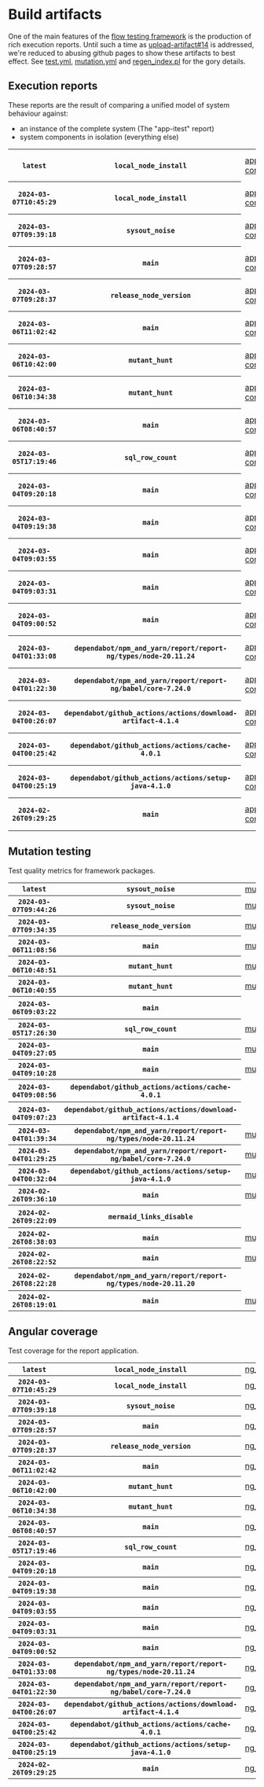 # Build artifacts

One of the main features of the [flow testing framework](https://github.com/Mastercard/flow) is the production of rich execution reports.
Until such a time as [upload-artifact#14](https://github.com/actions/upload-artifact/issues/14) is addressed, we're reduced to abusing github pages to show these artifacts to best effect.
See [test.yml](https://github.com/Mastercard/flow/blob/main/.github/workflows/test.yml), [mutation.yml](https://github.com/Mastercard/flow/blob/main/.github/workflows/mutation.yml) and [regen_index.pl](https://github.com/Mastercard/flow/blob/pages/regen_index.pl) for the gory details.

## Execution reports

These reports are the result of comparing a unified model of system behaviour against:
 * an instance of the complete system (The "app-itest" report)
 * system components in isolation (everything else)

<!-- start:execution -->
<table>
	<tbody>
		<tr> <th><code>latest</code></th>
			 <th><code>local_node_install</code></th>
			<td><a href="execution/latest/app-core/target/mctf/latest/index.html">app-core</a></td>
			<td><a href="execution/latest/app-histogram/target/mctf/latest/index.html">app-histogram</a></td>
			<td><a href="execution/latest/app-itest/target/mctf/latest/index.html">app-itest</a></td>
			<td><a href="execution/latest/app-queue/target/mctf/latest/index.html">app-queue</a></td>
			<td><a href="execution/latest/app-store/target/mctf/latest/index.html">app-store</a></td>
			<td><a href="execution/latest/app-ui/target/mctf/latest/index.html">app-ui</a></td>
			<td><a href="execution/latest/app-web-ui/target/mctf/latest/index.html">app-web-ui</a></td>
		</tr>
		<tr> <th><code>2024-03-07T10:45:29</code></th>
			 <th><code>local_node_install</code></th>
			<td><a href="execution/1709808329/app-core/target/mctf/latest/index.html">app-core</a></td>
			<td><a href="execution/1709808329/app-histogram/target/mctf/latest/index.html">app-histogram</a></td>
			<td><a href="execution/1709808329/app-itest/target/mctf/latest/index.html">app-itest</a></td>
			<td><a href="execution/1709808329/app-queue/target/mctf/latest/index.html">app-queue</a></td>
			<td><a href="execution/1709808329/app-store/target/mctf/latest/index.html">app-store</a></td>
			<td><a href="execution/1709808329/app-ui/target/mctf/latest/index.html">app-ui</a></td>
			<td><a href="execution/1709808329/app-web-ui/target/mctf/latest/index.html">app-web-ui</a></td>
		</tr>
		<tr> <th><code>2024-03-07T09:39:18</code></th>
			 <th><code>sysout_noise</code></th>
			<td><a href="execution/1709804358/app-core/target/mctf/latest/index.html">app-core</a></td>
			<td><a href="execution/1709804358/app-histogram/target/mctf/latest/index.html">app-histogram</a></td>
			<td><a href="execution/1709804358/app-itest/target/mctf/latest/index.html">app-itest</a></td>
			<td><a href="execution/1709804358/app-queue/target/mctf/latest/index.html">app-queue</a></td>
			<td><a href="execution/1709804358/app-store/target/mctf/latest/index.html">app-store</a></td>
			<td><a href="execution/1709804358/app-ui/target/mctf/latest/index.html">app-ui</a></td>
			<td><a href="execution/1709804358/app-web-ui/target/mctf/latest/index.html">app-web-ui</a></td>
		</tr>
		<tr> <th><code>2024-03-07T09:28:57</code></th>
			 <th><code>main</code></th>
			<td><a href="execution/1709803737/app-core/target/mctf/latest/index.html">app-core</a></td>
			<td><a href="execution/1709803737/app-histogram/target/mctf/latest/index.html">app-histogram</a></td>
			<td><a href="execution/1709803737/app-itest/target/mctf/latest/index.html">app-itest</a></td>
			<td><a href="execution/1709803737/app-queue/target/mctf/latest/index.html">app-queue</a></td>
			<td><a href="execution/1709803737/app-store/target/mctf/latest/index.html">app-store</a></td>
			<td><a href="execution/1709803737/app-ui/target/mctf/latest/index.html">app-ui</a></td>
			<td><a href="execution/1709803737/app-web-ui/target/mctf/latest/index.html">app-web-ui</a></td>
		</tr>
		<tr> <th><code>2024-03-07T09:28:37</code></th>
			 <th><code>release_node_version</code></th>
			<td><a href="execution/1709803717/app-core/target/mctf/latest/index.html">app-core</a></td>
			<td><a href="execution/1709803717/app-histogram/target/mctf/latest/index.html">app-histogram</a></td>
			<td><a href="execution/1709803717/app-itest/target/mctf/latest/index.html">app-itest</a></td>
			<td><a href="execution/1709803717/app-queue/target/mctf/latest/index.html">app-queue</a></td>
			<td><a href="execution/1709803717/app-store/target/mctf/latest/index.html">app-store</a></td>
			<td><a href="execution/1709803717/app-ui/target/mctf/latest/index.html">app-ui</a></td>
			<td><a href="execution/1709803717/app-web-ui/target/mctf/latest/index.html">app-web-ui</a></td>
		</tr>
		<tr> <th><code>2024-03-06T11:02:42</code></th>
			 <th><code>main</code></th>
			<td><a href="execution/1709722962/app-core/target/mctf/latest/index.html">app-core</a></td>
			<td><a href="execution/1709722962/app-histogram/target/mctf/latest/index.html">app-histogram</a></td>
			<td><a href="execution/1709722962/app-itest/target/mctf/latest/index.html">app-itest</a></td>
			<td><a href="execution/1709722962/app-queue/target/mctf/latest/index.html">app-queue</a></td>
			<td><a href="execution/1709722962/app-store/target/mctf/latest/index.html">app-store</a></td>
			<td><a href="execution/1709722962/app-ui/target/mctf/latest/index.html">app-ui</a></td>
			<td><a href="execution/1709722962/app-web-ui/target/mctf/latest/index.html">app-web-ui</a></td>
		</tr>
		<tr> <th><code>2024-03-06T10:42:00</code></th>
			 <th><code>mutant_hunt</code></th>
			<td><a href="execution/1709721720/app-core/target/mctf/latest/index.html">app-core</a></td>
			<td><a href="execution/1709721720/app-histogram/target/mctf/latest/index.html">app-histogram</a></td>
			<td><a href="execution/1709721720/app-itest/target/mctf/latest/index.html">app-itest</a></td>
			<td><a href="execution/1709721720/app-queue/target/mctf/latest/index.html">app-queue</a></td>
			<td><a href="execution/1709721720/app-store/target/mctf/latest/index.html">app-store</a></td>
			<td><a href="execution/1709721720/app-ui/target/mctf/latest/index.html">app-ui</a></td>
			<td><a href="execution/1709721720/app-web-ui/target/mctf/latest/index.html">app-web-ui</a></td>
		</tr>
		<tr> <th><code>2024-03-06T10:34:38</code></th>
			 <th><code>mutant_hunt</code></th>
			<td><a href="execution/1709721278/app-core/target/mctf/latest/index.html">app-core</a></td>
			<td><a href="execution/1709721278/app-histogram/target/mctf/latest/index.html">app-histogram</a></td>
			<td><a href="execution/1709721278/app-itest/target/mctf/latest/index.html">app-itest</a></td>
			<td><a href="execution/1709721278/app-queue/target/mctf/latest/index.html">app-queue</a></td>
			<td><a href="execution/1709721278/app-store/target/mctf/latest/index.html">app-store</a></td>
			<td><a href="execution/1709721278/app-ui/target/mctf/latest/index.html">app-ui</a></td>
			<td><a href="execution/1709721278/app-web-ui/target/mctf/latest/index.html">app-web-ui</a></td>
		</tr>
		<tr> <th><code>2024-03-06T08:40:57</code></th>
			 <th><code>main</code></th>
			<td><a href="execution/1709714457/app-core/target/mctf/latest/index.html">app-core</a></td>
			<td><a href="execution/1709714457/app-histogram/target/mctf/latest/index.html">app-histogram</a></td>
			<td><a href="execution/1709714457/app-itest/target/mctf/latest/index.html">app-itest</a></td>
			<td><a href="execution/1709714457/app-queue/target/mctf/latest/index.html">app-queue</a></td>
			<td><a href="execution/1709714457/app-store/target/mctf/latest/index.html">app-store</a></td>
			<td><a href="execution/1709714457/app-ui/target/mctf/latest/index.html">app-ui</a></td>
			<td><a href="execution/1709714457/app-web-ui/target/mctf/latest/index.html">app-web-ui</a></td>
		</tr>
		<tr> <th><code>2024-03-05T17:19:46</code></th>
			 <th><code>sql_row_count</code></th>
			<td><a href="execution/1709659186/app-core/target/mctf/latest/index.html">app-core</a></td>
			<td><a href="execution/1709659186/app-histogram/target/mctf/latest/index.html">app-histogram</a></td>
			<td><a href="execution/1709659186/app-itest/target/mctf/latest/index.html">app-itest</a></td>
			<td><a href="execution/1709659186/app-queue/target/mctf/latest/index.html">app-queue</a></td>
			<td><a href="execution/1709659186/app-store/target/mctf/latest/index.html">app-store</a></td>
			<td><a href="execution/1709659186/app-ui/target/mctf/latest/index.html">app-ui</a></td>
			<td><a href="execution/1709659186/app-web-ui/target/mctf/latest/index.html">app-web-ui</a></td>
		</tr>
		<tr> <th><code>2024-03-04T09:20:18</code></th>
			 <th><code>main</code></th>
			<td><a href="execution/1709544018/app-core/target/mctf/latest/index.html">app-core</a></td>
			<td><a href="execution/1709544018/app-histogram/target/mctf/latest/index.html">app-histogram</a></td>
			<td><a href="execution/1709544018/app-itest/target/mctf/latest/index.html">app-itest</a></td>
			<td><a href="execution/1709544018/app-queue/target/mctf/latest/index.html">app-queue</a></td>
			<td><a href="execution/1709544018/app-store/target/mctf/latest/index.html">app-store</a></td>
			<td><a href="execution/1709544018/app-ui/target/mctf/latest/index.html">app-ui</a></td>
			<td><a href="execution/1709544018/app-web-ui/target/mctf/latest/index.html">app-web-ui</a></td>
		</tr>
		<tr> <th><code>2024-03-04T09:19:38</code></th>
			 <th><code>main</code></th>
			<td><a href="execution/1709543978/app-core/target/mctf/latest/index.html">app-core</a></td>
			<td><a href="execution/1709543978/app-histogram/target/mctf/latest/index.html">app-histogram</a></td>
			<td><a href="execution/1709543978/app-itest/target/mctf/latest/index.html">app-itest</a></td>
			<td><a href="execution/1709543978/app-queue/target/mctf/latest/index.html">app-queue</a></td>
			<td><a href="execution/1709543978/app-store/target/mctf/latest/index.html">app-store</a></td>
			<td><a href="execution/1709543978/app-ui/target/mctf/latest/index.html">app-ui</a></td>
			<td><a href="execution/1709543978/app-web-ui/target/mctf/latest/index.html">app-web-ui</a></td>
		</tr>
		<tr> <th><code>2024-03-04T09:03:55</code></th>
			 <th><code>main</code></th>
			<td><a href="execution/1709543035/app-core/target/mctf/latest/index.html">app-core</a></td>
			<td><a href="execution/1709543035/app-histogram/target/mctf/latest/index.html">app-histogram</a></td>
			<td><a href="execution/1709543035/app-itest/target/mctf/latest/index.html">app-itest</a></td>
			<td><a href="execution/1709543035/app-queue/target/mctf/latest/index.html">app-queue</a></td>
			<td><a href="execution/1709543035/app-store/target/mctf/latest/index.html">app-store</a></td>
			<td><a href="execution/1709543035/app-ui/target/mctf/latest/index.html">app-ui</a></td>
			<td><a href="execution/1709543035/app-web-ui/target/mctf/latest/index.html">app-web-ui</a></td>
		</tr>
		<tr> <th><code>2024-03-04T09:03:31</code></th>
			 <th><code>main</code></th>
			<td><a href="execution/1709543011/app-core/target/mctf/latest/index.html">app-core</a></td>
			<td><a href="execution/1709543011/app-histogram/target/mctf/latest/index.html">app-histogram</a></td>
			<td><a href="execution/1709543011/app-itest/target/mctf/latest/index.html">app-itest</a></td>
			<td><a href="execution/1709543011/app-queue/target/mctf/latest/index.html">app-queue</a></td>
			<td><a href="execution/1709543011/app-store/target/mctf/latest/index.html">app-store</a></td>
			<td><a href="execution/1709543011/app-ui/target/mctf/latest/index.html">app-ui</a></td>
			<td><a href="execution/1709543011/app-web-ui/target/mctf/latest/index.html">app-web-ui</a></td>
		</tr>
		<tr> <th><code>2024-03-04T09:00:52</code></th>
			 <th><code>main</code></th>
			<td><a href="execution/1709542852/app-core/target/mctf/latest/index.html">app-core</a></td>
			<td><a href="execution/1709542852/app-histogram/target/mctf/latest/index.html">app-histogram</a></td>
			<td><a href="execution/1709542852/app-itest/target/mctf/latest/index.html">app-itest</a></td>
			<td><a href="execution/1709542852/app-queue/target/mctf/latest/index.html">app-queue</a></td>
			<td><a href="execution/1709542852/app-store/target/mctf/latest/index.html">app-store</a></td>
			<td><a href="execution/1709542852/app-ui/target/mctf/latest/index.html">app-ui</a></td>
			<td><a href="execution/1709542852/app-web-ui/target/mctf/latest/index.html">app-web-ui</a></td>
		</tr>
		<tr> <th><code>2024-03-04T01:33:08</code></th>
			 <th><code>dependabot/npm_and_yarn/report/report-ng/types/node-20.11.24</code></th>
			<td><a href="execution/1709515988/app-core/target/mctf/latest/index.html">app-core</a></td>
			<td><a href="execution/1709515988/app-histogram/target/mctf/latest/index.html">app-histogram</a></td>
			<td><a href="execution/1709515988/app-itest/target/mctf/latest/index.html">app-itest</a></td>
			<td><a href="execution/1709515988/app-queue/target/mctf/latest/index.html">app-queue</a></td>
			<td><a href="execution/1709515988/app-store/target/mctf/latest/index.html">app-store</a></td>
			<td><a href="execution/1709515988/app-ui/target/mctf/latest/index.html">app-ui</a></td>
			<td><a href="execution/1709515988/app-web-ui/target/mctf/latest/index.html">app-web-ui</a></td>
		</tr>
		<tr> <th><code>2024-03-04T01:22:30</code></th>
			 <th><code>dependabot/npm_and_yarn/report/report-ng/babel/core-7.24.0</code></th>
			<td><a href="execution/1709515350/app-core/target/mctf/latest/index.html">app-core</a></td>
			<td><a href="execution/1709515350/app-histogram/target/mctf/latest/index.html">app-histogram</a></td>
			<td><a href="execution/1709515350/app-itest/target/mctf/latest/index.html">app-itest</a></td>
			<td><a href="execution/1709515350/app-queue/target/mctf/latest/index.html">app-queue</a></td>
			<td><a href="execution/1709515350/app-store/target/mctf/latest/index.html">app-store</a></td>
			<td><a href="execution/1709515350/app-ui/target/mctf/latest/index.html">app-ui</a></td>
			<td><a href="execution/1709515350/app-web-ui/target/mctf/latest/index.html">app-web-ui</a></td>
		</tr>
		<tr> <th><code>2024-03-04T00:26:07</code></th>
			 <th><code>dependabot/github_actions/actions/download-artifact-4.1.4</code></th>
			<td><a href="execution/1709511967/app-core/target/mctf/latest/index.html">app-core</a></td>
			<td><a href="execution/1709511967/app-histogram/target/mctf/latest/index.html">app-histogram</a></td>
			<td><a href="execution/1709511967/app-itest/target/mctf/latest/index.html">app-itest</a></td>
			<td><a href="execution/1709511967/app-queue/target/mctf/latest/index.html">app-queue</a></td>
			<td><a href="execution/1709511967/app-store/target/mctf/latest/index.html">app-store</a></td>
			<td><a href="execution/1709511967/app-ui/target/mctf/latest/index.html">app-ui</a></td>
			<td><a href="execution/1709511967/app-web-ui/target/mctf/latest/index.html">app-web-ui</a></td>
		</tr>
		<tr> <th><code>2024-03-04T00:25:42</code></th>
			 <th><code>dependabot/github_actions/actions/cache-4.0.1</code></th>
			<td><a href="execution/1709511942/app-core/target/mctf/latest/index.html">app-core</a></td>
			<td><a href="execution/1709511942/app-histogram/target/mctf/latest/index.html">app-histogram</a></td>
			<td><a href="execution/1709511942/app-itest/target/mctf/latest/index.html">app-itest</a></td>
			<td><a href="execution/1709511942/app-queue/target/mctf/latest/index.html">app-queue</a></td>
			<td><a href="execution/1709511942/app-store/target/mctf/latest/index.html">app-store</a></td>
			<td><a href="execution/1709511942/app-ui/target/mctf/latest/index.html">app-ui</a></td>
			<td><a href="execution/1709511942/app-web-ui/target/mctf/latest/index.html">app-web-ui</a></td>
		</tr>
		<tr> <th><code>2024-03-04T00:25:19</code></th>
			 <th><code>dependabot/github_actions/actions/setup-java-4.1.0</code></th>
			<td><a href="execution/1709511919/app-core/target/mctf/latest/index.html">app-core</a></td>
			<td><a href="execution/1709511919/app-histogram/target/mctf/latest/index.html">app-histogram</a></td>
			<td><a href="execution/1709511919/app-itest/target/mctf/latest/index.html">app-itest</a></td>
			<td><a href="execution/1709511919/app-queue/target/mctf/latest/index.html">app-queue</a></td>
			<td><a href="execution/1709511919/app-store/target/mctf/latest/index.html">app-store</a></td>
			<td><a href="execution/1709511919/app-ui/target/mctf/latest/index.html">app-ui</a></td>
			<td><a href="execution/1709511919/app-web-ui/target/mctf/latest/index.html">app-web-ui</a></td>
		</tr>
		<tr> <th><code>2024-02-26T09:29:25</code></th>
			 <th><code>main</code></th>
			<td><a href="execution/1708939765/app-core/target/mctf/latest/index.html">app-core</a></td>
			<td><a href="execution/1708939765/app-histogram/target/mctf/latest/index.html">app-histogram</a></td>
			<td><a href="execution/1708939765/app-itest/target/mctf/latest/index.html">app-itest</a></td>
			<td><a href="execution/1708939765/app-queue/target/mctf/latest/index.html">app-queue</a></td>
			<td><a href="execution/1708939765/app-store/target/mctf/latest/index.html">app-store</a></td>
			<td><a href="execution/1708939765/app-ui/target/mctf/latest/index.html">app-ui</a></td>
			<td><a href="execution/1708939765/app-web-ui/target/mctf/latest/index.html">app-web-ui</a></td>
		</tr>
	</tbody>
</table>
<!-- end:execution -->

## Mutation testing

Test quality metrics for framework packages.

<!-- start:mutation -->
<table>
	<tbody>
		<tr> <th><code>latest</code></th>
			 <th><code>sysout_noise</code></th>
			<td><a href="mutation/latest/mutation_report/index.html">mutation</a></td>
			<td></td>
			<td></td>
			<td></td>
			<td></td>
			<td></td>
			<td></td>
			<td></td>
			<td></td>
			<td></td>
			<td></td>
			<td></td>
			<td></td>
			<td></td>
			<td></td>
		</tr>
		<tr> <th><code>2024-03-07T09:44:26</code></th>
			 <th><code>sysout_noise</code></th>
			<td><a href="mutation/1709804666/mutation_report/index.html">mutation</a></td>
			<td></td>
			<td></td>
			<td></td>
			<td></td>
			<td></td>
			<td></td>
			<td></td>
			<td></td>
			<td></td>
			<td></td>
			<td></td>
			<td></td>
			<td></td>
			<td></td>
		</tr>
		<tr> <th><code>2024-03-07T09:34:35</code></th>
			 <th><code>release_node_version</code></th>
			<td><a href="mutation/1709804075/mutation_report/index.html">mutation</a></td>
			<td></td>
			<td></td>
			<td></td>
			<td></td>
			<td></td>
			<td></td>
			<td></td>
			<td></td>
			<td></td>
			<td></td>
			<td></td>
			<td></td>
			<td></td>
			<td></td>
		</tr>
		<tr> <th><code>2024-03-06T11:08:56</code></th>
			 <th><code>main</code></th>
			<td><a href="mutation/1709723336/mutation_report/index.html">mutation</a></td>
			<td></td>
			<td></td>
			<td></td>
			<td></td>
			<td></td>
			<td></td>
			<td></td>
			<td></td>
			<td></td>
			<td></td>
			<td></td>
			<td></td>
			<td></td>
			<td></td>
		</tr>
		<tr> <th><code>2024-03-06T10:48:51</code></th>
			 <th><code>mutant_hunt</code></th>
			<td><a href="mutation/1709722131/mutation_report/index.html">mutation</a></td>
			<td></td>
			<td></td>
			<td></td>
			<td></td>
			<td></td>
			<td></td>
			<td></td>
			<td></td>
			<td></td>
			<td></td>
			<td></td>
			<td></td>
			<td></td>
			<td></td>
		</tr>
		<tr> <th><code>2024-03-06T10:40:55</code></th>
			 <th><code>mutant_hunt</code></th>
			<td><a href="mutation/1709721655/mutation_report/index.html">mutation</a></td>
			<td></td>
			<td></td>
			<td></td>
			<td></td>
			<td></td>
			<td></td>
			<td></td>
			<td></td>
			<td></td>
			<td></td>
			<td></td>
			<td></td>
			<td></td>
			<td></td>
		</tr>
		<tr> <th><code>2024-03-06T09:03:22</code></th>
			 <th><code>main</code></th>
			<td></td>
			<td><a href="mutation/1709715802/mutation_report/index.html">mutation_report</a></td>
			<td><a href="mutation/1709715802/project_mutation_reports/api/target/pit-reports/index.html">project_mutation_reports/api/target/pit-reports</a></td>
			<td><a href="mutation/1709715802/project_mutation_reports/builder/target/pit-reports/index.html">project_mutation_reports/builder/target/pit-reports</a></td>
			<td><a href="mutation/1709715802/project_mutation_reports/message/message-core/target/pit-reports/index.html">project_mutation_reports/message/message-core/target/pit-reports</a></td>
			<td><a href="mutation/1709715802/project_mutation_reports/message/message-http/target/pit-reports/index.html">project_mutation_reports/message/message-http/target/pit-reports</a></td>
			<td><a href="mutation/1709715802/project_mutation_reports/message/message-json/target/pit-reports/index.html">project_mutation_reports/message/message-json/target/pit-reports</a></td>
			<td><a href="mutation/1709715802/project_mutation_reports/message/message-sql/target/pit-reports/index.html">project_mutation_reports/message/message-sql/target/pit-reports</a></td>
			<td><a href="mutation/1709715802/project_mutation_reports/message/message-text/target/pit-reports/index.html">project_mutation_reports/message/message-text/target/pit-reports</a></td>
			<td><a href="mutation/1709715802/project_mutation_reports/message/message-web/target/pit-reports/index.html">project_mutation_reports/message/message-web/target/pit-reports</a></td>
			<td><a href="mutation/1709715802/project_mutation_reports/message/message-xml/target/pit-reports/index.html">project_mutation_reports/message/message-xml/target/pit-reports</a></td>
			<td><a href="mutation/1709715802/project_mutation_reports/model/target/pit-reports/index.html">project_mutation_reports/model/target/pit-reports</a></td>
			<td><a href="mutation/1709715802/project_mutation_reports/report/report-core/target/pit-reports/index.html">project_mutation_reports/report/report-core/target/pit-reports</a></td>
			<td><a href="mutation/1709715802/project_mutation_reports/validation/validation-core/target/pit-reports/index.html">project_mutation_reports/validation/validation-core/target/pit-reports</a></td>
			<td><a href="mutation/1709715802/project_mutation_reports/validation/validation-junit5/target/pit-reports/index.html">project_mutation_reports/validation/validation-junit5/target/pit-reports</a></td>
		</tr>
		<tr> <th><code>2024-03-05T17:26:30</code></th>
			 <th><code>sql_row_count</code></th>
			<td><a href="mutation/1709659590/mutation_report/index.html">mutation</a></td>
			<td></td>
			<td></td>
			<td></td>
			<td></td>
			<td></td>
			<td></td>
			<td></td>
			<td></td>
			<td></td>
			<td></td>
			<td></td>
			<td></td>
			<td></td>
			<td></td>
		</tr>
		<tr> <th><code>2024-03-04T09:27:05</code></th>
			 <th><code>main</code></th>
			<td><a href="mutation/1709544425/mutation_report/index.html">mutation</a></td>
			<td></td>
			<td></td>
			<td></td>
			<td></td>
			<td></td>
			<td></td>
			<td></td>
			<td></td>
			<td></td>
			<td></td>
			<td></td>
			<td></td>
			<td></td>
			<td></td>
		</tr>
		<tr> <th><code>2024-03-04T09:10:28</code></th>
			 <th><code>main</code></th>
			<td><a href="mutation/1709543428/mutation_report/index.html">mutation</a></td>
			<td></td>
			<td></td>
			<td></td>
			<td></td>
			<td></td>
			<td></td>
			<td></td>
			<td></td>
			<td></td>
			<td></td>
			<td></td>
			<td></td>
			<td></td>
			<td></td>
		</tr>
		<tr> <th><code>2024-03-04T09:08:56</code></th>
			 <th><code>dependabot/github_actions/actions/cache-4.0.1</code></th>
			<td></td>
			<td><a href="mutation/1709543336/mutation_report/index.html">mutation_report</a></td>
			<td><a href="mutation/1709543336/project_mutation_reports/api/target/pit-reports/index.html">project_mutation_reports/api/target/pit-reports</a></td>
			<td><a href="mutation/1709543336/project_mutation_reports/builder/target/pit-reports/index.html">project_mutation_reports/builder/target/pit-reports</a></td>
			<td><a href="mutation/1709543336/project_mutation_reports/message/message-core/target/pit-reports/index.html">project_mutation_reports/message/message-core/target/pit-reports</a></td>
			<td><a href="mutation/1709543336/project_mutation_reports/message/message-http/target/pit-reports/index.html">project_mutation_reports/message/message-http/target/pit-reports</a></td>
			<td><a href="mutation/1709543336/project_mutation_reports/message/message-json/target/pit-reports/index.html">project_mutation_reports/message/message-json/target/pit-reports</a></td>
			<td><a href="mutation/1709543336/project_mutation_reports/message/message-sql/target/pit-reports/index.html">project_mutation_reports/message/message-sql/target/pit-reports</a></td>
			<td><a href="mutation/1709543336/project_mutation_reports/message/message-text/target/pit-reports/index.html">project_mutation_reports/message/message-text/target/pit-reports</a></td>
			<td><a href="mutation/1709543336/project_mutation_reports/message/message-web/target/pit-reports/index.html">project_mutation_reports/message/message-web/target/pit-reports</a></td>
			<td><a href="mutation/1709543336/project_mutation_reports/message/message-xml/target/pit-reports/index.html">project_mutation_reports/message/message-xml/target/pit-reports</a></td>
			<td><a href="mutation/1709543336/project_mutation_reports/model/target/pit-reports/index.html">project_mutation_reports/model/target/pit-reports</a></td>
			<td><a href="mutation/1709543336/project_mutation_reports/report/report-core/target/pit-reports/index.html">project_mutation_reports/report/report-core/target/pit-reports</a></td>
			<td><a href="mutation/1709543336/project_mutation_reports/validation/validation-core/target/pit-reports/index.html">project_mutation_reports/validation/validation-core/target/pit-reports</a></td>
			<td><a href="mutation/1709543336/project_mutation_reports/validation/validation-junit5/target/pit-reports/index.html">project_mutation_reports/validation/validation-junit5/target/pit-reports</a></td>
		</tr>
		<tr> <th><code>2024-03-04T09:07:23</code></th>
			 <th><code>dependabot/github_actions/actions/download-artifact-4.1.4</code></th>
			<td></td>
			<td><a href="mutation/1709543243/mutation_report/index.html">mutation_report</a></td>
			<td><a href="mutation/1709543243/project_mutation_reports/api/target/pit-reports/index.html">project_mutation_reports/api/target/pit-reports</a></td>
			<td><a href="mutation/1709543243/project_mutation_reports/builder/target/pit-reports/index.html">project_mutation_reports/builder/target/pit-reports</a></td>
			<td><a href="mutation/1709543243/project_mutation_reports/message/message-core/target/pit-reports/index.html">project_mutation_reports/message/message-core/target/pit-reports</a></td>
			<td><a href="mutation/1709543243/project_mutation_reports/message/message-http/target/pit-reports/index.html">project_mutation_reports/message/message-http/target/pit-reports</a></td>
			<td><a href="mutation/1709543243/project_mutation_reports/message/message-json/target/pit-reports/index.html">project_mutation_reports/message/message-json/target/pit-reports</a></td>
			<td><a href="mutation/1709543243/project_mutation_reports/message/message-sql/target/pit-reports/index.html">project_mutation_reports/message/message-sql/target/pit-reports</a></td>
			<td><a href="mutation/1709543243/project_mutation_reports/message/message-text/target/pit-reports/index.html">project_mutation_reports/message/message-text/target/pit-reports</a></td>
			<td><a href="mutation/1709543243/project_mutation_reports/message/message-web/target/pit-reports/index.html">project_mutation_reports/message/message-web/target/pit-reports</a></td>
			<td><a href="mutation/1709543243/project_mutation_reports/message/message-xml/target/pit-reports/index.html">project_mutation_reports/message/message-xml/target/pit-reports</a></td>
			<td><a href="mutation/1709543243/project_mutation_reports/model/target/pit-reports/index.html">project_mutation_reports/model/target/pit-reports</a></td>
			<td><a href="mutation/1709543243/project_mutation_reports/report/report-core/target/pit-reports/index.html">project_mutation_reports/report/report-core/target/pit-reports</a></td>
			<td><a href="mutation/1709543243/project_mutation_reports/validation/validation-core/target/pit-reports/index.html">project_mutation_reports/validation/validation-core/target/pit-reports</a></td>
			<td><a href="mutation/1709543243/project_mutation_reports/validation/validation-junit5/target/pit-reports/index.html">project_mutation_reports/validation/validation-junit5/target/pit-reports</a></td>
		</tr>
		<tr> <th><code>2024-03-04T01:39:34</code></th>
			 <th><code>dependabot/npm_and_yarn/report/report-ng/types/node-20.11.24</code></th>
			<td><a href="mutation/1709516374/mutation_report/index.html">mutation</a></td>
			<td></td>
			<td></td>
			<td></td>
			<td></td>
			<td></td>
			<td></td>
			<td></td>
			<td></td>
			<td></td>
			<td></td>
			<td></td>
			<td></td>
			<td></td>
			<td></td>
		</tr>
		<tr> <th><code>2024-03-04T01:29:25</code></th>
			 <th><code>dependabot/npm_and_yarn/report/report-ng/babel/core-7.24.0</code></th>
			<td><a href="mutation/1709515765/mutation_report/index.html">mutation</a></td>
			<td></td>
			<td></td>
			<td></td>
			<td></td>
			<td></td>
			<td></td>
			<td></td>
			<td></td>
			<td></td>
			<td></td>
			<td></td>
			<td></td>
			<td></td>
			<td></td>
		</tr>
		<tr> <th><code>2024-03-04T00:32:04</code></th>
			 <th><code>dependabot/github_actions/actions/setup-java-4.1.0</code></th>
			<td><a href="mutation/1709512324/mutation_report/index.html">mutation</a></td>
			<td></td>
			<td></td>
			<td></td>
			<td></td>
			<td></td>
			<td></td>
			<td></td>
			<td></td>
			<td></td>
			<td></td>
			<td></td>
			<td></td>
			<td></td>
			<td></td>
		</tr>
		<tr> <th><code>2024-02-26T09:36:10</code></th>
			 <th><code>main</code></th>
			<td><a href="mutation/1708940170/mutation_report/index.html">mutation</a></td>
			<td></td>
			<td></td>
			<td></td>
			<td></td>
			<td></td>
			<td></td>
			<td></td>
			<td></td>
			<td></td>
			<td></td>
			<td></td>
			<td></td>
			<td></td>
			<td></td>
		</tr>
		<tr> <th><code>2024-02-26T09:22:09</code></th>
			 <th><code>mermaid_links_disable</code></th>
			<td></td>
			<td><a href="mutation/1708939329/mutation_report/index.html">mutation_report</a></td>
			<td><a href="mutation/1708939329/project_mutation_reports/api/target/pit-reports/index.html">project_mutation_reports/api/target/pit-reports</a></td>
			<td><a href="mutation/1708939329/project_mutation_reports/builder/target/pit-reports/index.html">project_mutation_reports/builder/target/pit-reports</a></td>
			<td><a href="mutation/1708939329/project_mutation_reports/message/message-core/target/pit-reports/index.html">project_mutation_reports/message/message-core/target/pit-reports</a></td>
			<td><a href="mutation/1708939329/project_mutation_reports/message/message-http/target/pit-reports/index.html">project_mutation_reports/message/message-http/target/pit-reports</a></td>
			<td><a href="mutation/1708939329/project_mutation_reports/message/message-json/target/pit-reports/index.html">project_mutation_reports/message/message-json/target/pit-reports</a></td>
			<td><a href="mutation/1708939329/project_mutation_reports/message/message-sql/target/pit-reports/index.html">project_mutation_reports/message/message-sql/target/pit-reports</a></td>
			<td><a href="mutation/1708939329/project_mutation_reports/message/message-text/target/pit-reports/index.html">project_mutation_reports/message/message-text/target/pit-reports</a></td>
			<td><a href="mutation/1708939329/project_mutation_reports/message/message-web/target/pit-reports/index.html">project_mutation_reports/message/message-web/target/pit-reports</a></td>
			<td><a href="mutation/1708939329/project_mutation_reports/message/message-xml/target/pit-reports/index.html">project_mutation_reports/message/message-xml/target/pit-reports</a></td>
			<td><a href="mutation/1708939329/project_mutation_reports/model/target/pit-reports/index.html">project_mutation_reports/model/target/pit-reports</a></td>
			<td><a href="mutation/1708939329/project_mutation_reports/report/report-core/target/pit-reports/index.html">project_mutation_reports/report/report-core/target/pit-reports</a></td>
			<td><a href="mutation/1708939329/project_mutation_reports/validation/validation-core/target/pit-reports/index.html">project_mutation_reports/validation/validation-core/target/pit-reports</a></td>
			<td><a href="mutation/1708939329/project_mutation_reports/validation/validation-junit5/target/pit-reports/index.html">project_mutation_reports/validation/validation-junit5/target/pit-reports</a></td>
		</tr>
		<tr> <th><code>2024-02-26T08:38:03</code></th>
			 <th><code>main</code></th>
			<td><a href="mutation/1708936683/mutation_report/index.html">mutation</a></td>
			<td></td>
			<td></td>
			<td></td>
			<td></td>
			<td></td>
			<td></td>
			<td></td>
			<td></td>
			<td></td>
			<td></td>
			<td></td>
			<td></td>
			<td></td>
			<td></td>
		</tr>
		<tr> <th><code>2024-02-26T08:22:52</code></th>
			 <th><code>main</code></th>
			<td><a href="mutation/1708935772/mutation_report/index.html">mutation</a></td>
			<td></td>
			<td></td>
			<td></td>
			<td></td>
			<td></td>
			<td></td>
			<td></td>
			<td></td>
			<td></td>
			<td></td>
			<td></td>
			<td></td>
			<td></td>
			<td></td>
		</tr>
		<tr> <th><code>2024-02-26T08:22:28</code></th>
			 <th><code>dependabot/npm_and_yarn/report/report-ng/types/node-20.11.20</code></th>
			<td></td>
			<td><a href="mutation/1708935748/mutation_report/index.html">mutation_report</a></td>
			<td><a href="mutation/1708935748/project_mutation_reports/api/target/pit-reports/index.html">project_mutation_reports/api/target/pit-reports</a></td>
			<td><a href="mutation/1708935748/project_mutation_reports/builder/target/pit-reports/index.html">project_mutation_reports/builder/target/pit-reports</a></td>
			<td><a href="mutation/1708935748/project_mutation_reports/message/message-core/target/pit-reports/index.html">project_mutation_reports/message/message-core/target/pit-reports</a></td>
			<td><a href="mutation/1708935748/project_mutation_reports/message/message-http/target/pit-reports/index.html">project_mutation_reports/message/message-http/target/pit-reports</a></td>
			<td><a href="mutation/1708935748/project_mutation_reports/message/message-json/target/pit-reports/index.html">project_mutation_reports/message/message-json/target/pit-reports</a></td>
			<td><a href="mutation/1708935748/project_mutation_reports/message/message-sql/target/pit-reports/index.html">project_mutation_reports/message/message-sql/target/pit-reports</a></td>
			<td><a href="mutation/1708935748/project_mutation_reports/message/message-text/target/pit-reports/index.html">project_mutation_reports/message/message-text/target/pit-reports</a></td>
			<td><a href="mutation/1708935748/project_mutation_reports/message/message-web/target/pit-reports/index.html">project_mutation_reports/message/message-web/target/pit-reports</a></td>
			<td><a href="mutation/1708935748/project_mutation_reports/message/message-xml/target/pit-reports/index.html">project_mutation_reports/message/message-xml/target/pit-reports</a></td>
			<td><a href="mutation/1708935748/project_mutation_reports/model/target/pit-reports/index.html">project_mutation_reports/model/target/pit-reports</a></td>
			<td><a href="mutation/1708935748/project_mutation_reports/report/report-core/target/pit-reports/index.html">project_mutation_reports/report/report-core/target/pit-reports</a></td>
			<td><a href="mutation/1708935748/project_mutation_reports/validation/validation-core/target/pit-reports/index.html">project_mutation_reports/validation/validation-core/target/pit-reports</a></td>
			<td><a href="mutation/1708935748/project_mutation_reports/validation/validation-junit5/target/pit-reports/index.html">project_mutation_reports/validation/validation-junit5/target/pit-reports</a></td>
		</tr>
		<tr> <th><code>2024-02-26T08:19:01</code></th>
			 <th><code>main</code></th>
			<td><a href="mutation/1708935541/mutation_report/index.html">mutation</a></td>
			<td></td>
			<td></td>
			<td></td>
			<td></td>
			<td></td>
			<td></td>
			<td></td>
			<td></td>
			<td></td>
			<td></td>
			<td></td>
			<td></td>
			<td></td>
			<td></td>
		</tr>
	</tbody>
</table>
<!-- end:mutation -->

## Angular coverage

Test coverage for the report application.

<!-- start:ng_coverage -->
<table>
	<tbody>
		<tr> <th><code>latest</code></th>
			 <th><code>local_node_install</code></th>
			<td><a href="ng_coverage/latest/report/index.html">ng_coverage</a></td>
		</tr>
		<tr> <th><code>2024-03-07T10:45:29</code></th>
			 <th><code>local_node_install</code></th>
			<td><a href="ng_coverage/1709808329/report/index.html">ng_coverage</a></td>
		</tr>
		<tr> <th><code>2024-03-07T09:39:18</code></th>
			 <th><code>sysout_noise</code></th>
			<td><a href="ng_coverage/1709804358/report/index.html">ng_coverage</a></td>
		</tr>
		<tr> <th><code>2024-03-07T09:28:57</code></th>
			 <th><code>main</code></th>
			<td><a href="ng_coverage/1709803737/report/index.html">ng_coverage</a></td>
		</tr>
		<tr> <th><code>2024-03-07T09:28:37</code></th>
			 <th><code>release_node_version</code></th>
			<td><a href="ng_coverage/1709803717/report/index.html">ng_coverage</a></td>
		</tr>
		<tr> <th><code>2024-03-06T11:02:42</code></th>
			 <th><code>main</code></th>
			<td><a href="ng_coverage/1709722962/report/index.html">ng_coverage</a></td>
		</tr>
		<tr> <th><code>2024-03-06T10:42:00</code></th>
			 <th><code>mutant_hunt</code></th>
			<td><a href="ng_coverage/1709721720/report/index.html">ng_coverage</a></td>
		</tr>
		<tr> <th><code>2024-03-06T10:34:38</code></th>
			 <th><code>mutant_hunt</code></th>
			<td><a href="ng_coverage/1709721278/report/index.html">ng_coverage</a></td>
		</tr>
		<tr> <th><code>2024-03-06T08:40:57</code></th>
			 <th><code>main</code></th>
			<td><a href="ng_coverage/1709714457/report/index.html">ng_coverage</a></td>
		</tr>
		<tr> <th><code>2024-03-05T17:19:46</code></th>
			 <th><code>sql_row_count</code></th>
			<td><a href="ng_coverage/1709659186/report/index.html">ng_coverage</a></td>
		</tr>
		<tr> <th><code>2024-03-04T09:20:18</code></th>
			 <th><code>main</code></th>
			<td><a href="ng_coverage/1709544018/report/index.html">ng_coverage</a></td>
		</tr>
		<tr> <th><code>2024-03-04T09:19:38</code></th>
			 <th><code>main</code></th>
			<td><a href="ng_coverage/1709543978/report/index.html">ng_coverage</a></td>
		</tr>
		<tr> <th><code>2024-03-04T09:03:55</code></th>
			 <th><code>main</code></th>
			<td><a href="ng_coverage/1709543035/report/index.html">ng_coverage</a></td>
		</tr>
		<tr> <th><code>2024-03-04T09:03:31</code></th>
			 <th><code>main</code></th>
			<td><a href="ng_coverage/1709543011/report/index.html">ng_coverage</a></td>
		</tr>
		<tr> <th><code>2024-03-04T09:00:52</code></th>
			 <th><code>main</code></th>
			<td><a href="ng_coverage/1709542852/report/index.html">ng_coverage</a></td>
		</tr>
		<tr> <th><code>2024-03-04T01:33:08</code></th>
			 <th><code>dependabot/npm_and_yarn/report/report-ng/types/node-20.11.24</code></th>
			<td><a href="ng_coverage/1709515988/report/index.html">ng_coverage</a></td>
		</tr>
		<tr> <th><code>2024-03-04T01:22:30</code></th>
			 <th><code>dependabot/npm_and_yarn/report/report-ng/babel/core-7.24.0</code></th>
			<td><a href="ng_coverage/1709515350/report/index.html">ng_coverage</a></td>
		</tr>
		<tr> <th><code>2024-03-04T00:26:07</code></th>
			 <th><code>dependabot/github_actions/actions/download-artifact-4.1.4</code></th>
			<td><a href="ng_coverage/1709511967/report/index.html">ng_coverage</a></td>
		</tr>
		<tr> <th><code>2024-03-04T00:25:42</code></th>
			 <th><code>dependabot/github_actions/actions/cache-4.0.1</code></th>
			<td><a href="ng_coverage/1709511942/report/index.html">ng_coverage</a></td>
		</tr>
		<tr> <th><code>2024-03-04T00:25:19</code></th>
			 <th><code>dependabot/github_actions/actions/setup-java-4.1.0</code></th>
			<td><a href="ng_coverage/1709511919/report/index.html">ng_coverage</a></td>
		</tr>
		<tr> <th><code>2024-02-26T09:29:25</code></th>
			 <th><code>main</code></th>
			<td><a href="ng_coverage/1708939765/report/index.html">ng_coverage</a></td>
		</tr>
	</tbody>
</table>
<!-- end:ng_coverage -->